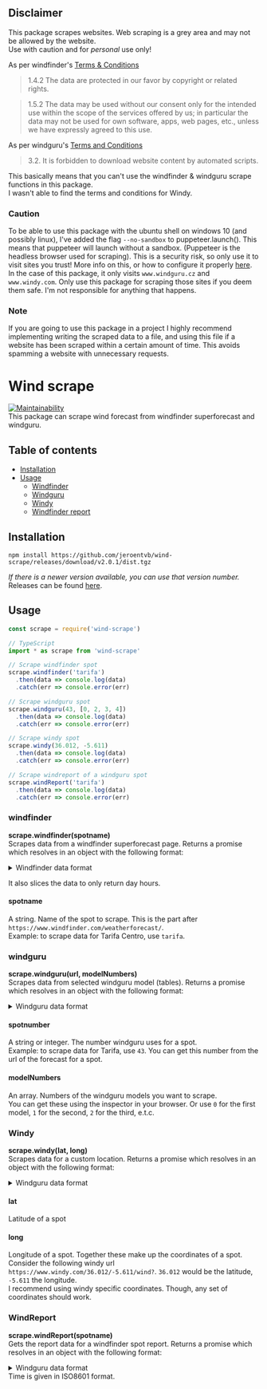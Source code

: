 ## Disclaimer
This package scrapes websites. Web scraping is a grey area and may not be allowed by the website.  
Use with caution and for *personal* use only!

As per windfinder's [Terms & Conditions](https://www.windfinder.com/contact/terms/)
> 1.4.2 The data are protected in our favor by copyright or related rights.

> 1.5.2 The data may be used without our consent only for the intended use within the scope of the services offered by us; in particular the data may not be used for own software, apps, web pages, etc., unless we have expressly agreed to this use.

As per windguru's [Terms and Conditions](https://www.windguru.cz/help.php?sec=terms)
> 3.2. It is forbidden to download website content by automated scripts.

This basically means that you can't use the windfinder & windguru scrape functions in this package.  
I wasn't able to find the terms and conditions for Windy.

### Caution
To be able to use this package with the ubuntu shell on windows 10 (and possibly linux), I've added the flag `--no-sandbox` to puppeteer.launch(). This means that puppeteer will launch without a sandbox. (Puppeteer is the headless browser used for scraping). This is a security risk, so only use it to visit sites you trust! More info on this, or how to configure it properly [here](https://github.com/GoogleChrome/puppeteer/blob/master/docs/troubleshooting.md#setting-up-chrome-linux-sandbox).
In the case of this package, it only visits `www.windguru.cz` and `www.windy.com`. Only use this package for scraping those sites if you deem them safe. I'm not responsible for anything that happens.

### Note
If you are going to use this package in a project I highly recommend implementing writing the scraped data to a file, and using this file if a website has been scraped within a certain amount of time. This avoids spamming a website with unnecessary requests.  

# Wind scrape
[![Maintainability](https://api.codeclimate.com/v1/badges/f9070ac5a17f58cd5bf0/maintainability)](https://codeclimate.com/github/jeroentvb/wind-scrape/maintainability)  
This package can scrape wind forecast from windfinder superforecast and windguru.

## Table of contents
* [Installation](#installation)
* [Usage](#usage)
  * [Windfinder](#windfinder)
  * [Windguru](#windguru)
  * [Windy](#windy)
  * [Windfinder report](#report)
<!-- * [Testing](#testing) -->

## Installation
```
npm install https://github.com/jeroentvb/wind-scrape/releases/download/v2.0.1/dist.tgz

```
*If there is a newer version available, you can use that version number.*  
Releases can be found [here](https://github.com/jeroentvb/wind-scrape/releases).

## Usage
```js
const scrape = require('wind-scrape')

// TypeScript
import * as scrape from 'wind-scrape'

// Scrape windfinder spot
scrape.windfinder('tarifa')
  .then(data => console.log(data)
  .catch(err => console.error(err)

// Scrape windguru spot
scrape.windguru(43, [0, 2, 3, 4])
  .then(data => console.log(data)
  .catch(err => console.error(err)

// Scrape windy spot
scrape.windy(36.012, -5.611)
  .then(data => console.log(data)
  .catch(err => console.error(err)

// Scrape windreport of a windguru spot
scrape.windReport('tarifa')
  .then(data => console.log(data)
  .catch(err => console.error(err)
```

### windfinder
**scrape.windfinder(spotname)**  
Scrapes data from a windfinder superforecast page. Returns a promise which resolves in an object with the following format:
<details>
 <summary>Windfinder data format</summary>
 
 ```json
{
    "name": "Windfinder",
    "spot": "Tarifa Centro",
    "days": [
        {
            "date": "Sunday, Apr 07",
            "hours": [
                {
                    "hour": 7,
                    "windspeed": 16,
                    "windgust": 24,
                    "winddirection": 265,
                    "temperature": 14
                }
            ]
        }
    ]
}
```  
</details>

It also slices the data to only return day hours.

#### spotname  
A string. Name of the spot to scrape. This is the part after `https://www.windfinder.com/weatherforecast/`.  
Example: to scrape data for Tarifa Centro, use `tarifa`.

### windguru
**scrape.windguru(url, modelNumbers)**  
Scrapes data from selected windguru model (tables). Returns a promise which resolves in an object with the following format:
<details>
 <summary>Windguru data format</summary>
 
```json
{
    "name": "WindGuru",
    "spot": "Spain - Tarifa  ",
    "models": [
        {
            "name": "GFS 27 km",
            "number": "0",
            "days": [
                {
                    "date": "07",
                    "hours": [
                        {
                            "hour": 8,
                            "windspeed": 13,
                            "windgust": 21,
                            "winddirection": 259,
                            "temperature": 14
                        }
                    ]
                }
            ]
        }
    ]
}
```
</details>

#### spotnumber
A string or integer. The number windguru uses for a spot.  
Example: to scrape data for Tarifa, use `43`. You can get this number from the url of the forecast for a spot.

#### modelNumbers
An array. Numbers of the windguru models you want to scrape.  
You can get these using the inspector in your browser. Or use `0` for the first model, `1` for the second, `2` for the third, e.t.c.

### Windy
**scrape.windy(lat, long)**  
Scrapes data for a custom location. Returns a promise which resolves in an object with the following format:
<details>
 <summary>Windguru data format</summary>
 
```json
{
    "name": "Windy",
    "models": [
        {
            "name": "ECMWF 9km",
            "days": [
                {
                    "date": "07-04-2019",
                    "hours": [
                        {
                            "hour": 9,
                            "windspeed": 20,
                            "windgust": 30,
                            "winddirection": 278
                        }
                    ]
                }
            ]
        }
    ]
}
```  
</details>

#### lat
Latitude of a spot

#### long
Longitude of a spot. Together these make up the coordinates of a spot.
Consider the following windy url `https://www.windy.com/36.012/-5.611/wind?`. `36.012` would be the latitude, `-5.611` the longitude.  
I recommend using windy specific coordinates. Though, any set of coordinates should work.

### WindReport
**scrape.windReport(spotname)**  
Gets the report data for a windfinder spot report. Returns a promise which resolves in an object with the following format:
<details>
 <summary>Windguru data format</summary>
 
```json
{
    "name": "Windfinder report",
    "spot": "tarifa",
    "report": [
        {
            "windspeed": 17,
            "windgust": 25,
            "winddirection": 260,
            "time": "2019-04-06T15:00:00+02:00"
        }
    ]
}
```   
</details>
Time is given in ISO8601 format.

<!-- ## Testing
To test newly added features just run one of the following commands. If the test is succesful a file containing the scraped data will be written in the root of the project.  
The spot used is *Tarifa*.
```sh
# Test all scrape functions  
npm test  

# Test the windfinder function
npm run test:windfinder  

# Test the windguru function  
npm run test:windguru  

# Test the windy function  
npm run test:windy  

# Test the windReport function
npm run test:windreport
``` -->
